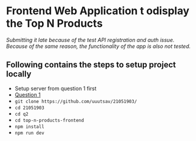 # Frontend Web Application t odisplay the Top N Products

_Submitting it late because of the test API registration and auth issue. Because of the same reason, the functionality of the app is also not tested._

## Following contains the steps to setup project locally
- Setup server from question 1 first 
- [Question 1](https://github.com/uuutsav/21051903/q1/README.md)
- `git clone https://github.com/uuutsav/21051903/`
- `cd 21051903`
- `cd q2`
- `cd top-n-products-frontend`
- `npm install`
- `npm run dev`

